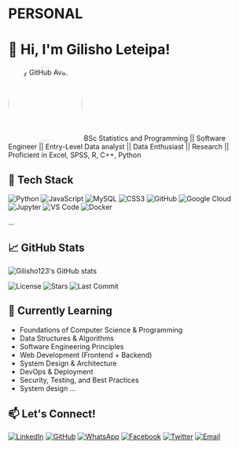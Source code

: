# PERSONAL
# 👋 Hi, I'm Gilisho Leteipa!
<img src="https://github.com/Gilisho123.png" width="150" style="border-radius: 50%;" alt="My GitHub Avatar"/>
BSc Statistics and Programming || Software Engineer || Entry-Level Data analyst || Data Enthusiast || Research || Proficient in Excel, SPSS, R, C++, Python

## 🚀 Tech Stack
![Python](https://img.shields.io/badge/Python-3670A0?style=for-the-badge&logo=python&logoColor=fff)
![JavaScript](https://img.shields.io/badge/JavaScript-333?style=for-the-badge&logo=javascript)
![MySQL](https://img.shields.io/badge/MySQL-4479A1?style=for-the-badge&logo=mysql&logoColor=white)
![CSS3](https://img.shields.io/badge/CSS3-1572B6?style=for-the-badge&logo=css3&logoColor=white)
![GitHub](https://img.shields.io/badge/GitHub-18117?style=for-the-badge&logo=github&logoColor=yellow)
![Google Cloud](https://img.shields.io/badge/Google%20Cloud-4285F4?style=for-the-badge&logo=googlecloud&logoColor=white)
![Jupyter](https://img.shields.io/badge/-Jupyter-F37626?style=flat&logo=jupyter&logoColor=white)
![VS Code](https://img.shields.io/badge/-VS%20Code-007ACC?style=flat&logo=visual-studio-code&logoColor=white)
![Docker](https://img.shields.io/badge/-Docker-2496ED?style=flat&logo=docker&logoColor=white)


...

## 📈 GitHub Stats
![Gilisho123's GitHub stats](https://github-readme-stats.vercel.app/api?username=Gilisho123&show_icons=true&theme=github_dark)

![License](https://img.shields.io/github/license/Gilisho123/plp_see)
![Stars](https://img.shields.io/github/stars/Gilisho123/PERSONAL)
![Last Commit](https://img.shields.io/github/last-commit/Gilisho123/plpacademy)

## 🌱 Currently Learning
- Foundations of Computer Science & Programming
- Data Structures & Algorithms
- Software Engineering Principles
- Web Development (Frontend + Backend)
- System Design & Architecture
- DevOps & Deployment
- Security, Testing, and Best Practices
- System design
...

## 📫 Let's Connect!
[![LinkedIn](https://img.shields.io/badge/LinkedIn-blue?style=flat&logo=linkedin)](https://linkedin.com/in/gilisho-leteipa-842210374)
[![GitHub](https://img.shields.io/badge/GitHub-000?style=flat&logo=github)](https://github.com/Gilisho123)
[![WhatsApp](https://img.shields.io/badge/WhatsApp-green?style=flat&logo=WhatsApp)](https://wa.me/message/IVVKK6GODTC2K1)
[![Facebook](https://img.shields.io/badge/Facebook-blue?style=flat&logo=Facebook)](https://www.facebook.com/statisticianleteipa)
[![Twitter](https://img.shields.io/badge/-Twitter-black?style=flat-square&logo=twitter&logoColor=white&link=https://twitter.com/leteipagilisho)](https://twitter.com/leteipagilisho)
[![Email](https://img.shields.io/badge/-Email-c14438?style=flat-square&logo=Gmail&logoColor=white&link=mailto:leteipagilisho@gmail.com)](mailto:leteipagilisho@gmail.com)


